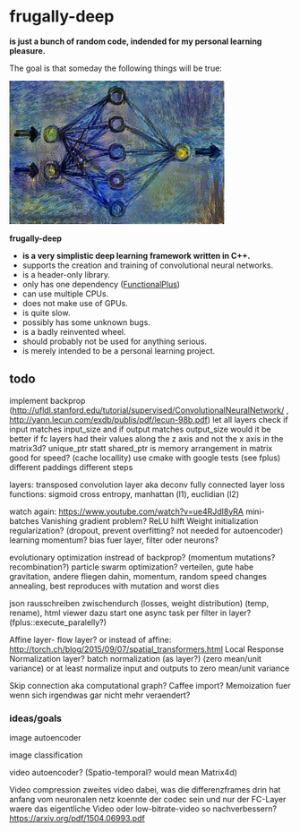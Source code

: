 frugally-deep
=============

**is just a bunch of random code, indended for my personal learning pleasure.**

The goal is that someday the following things will be true:

![logo](logo/frugally_deep.jpg)

**frugally-deep**

* **is a very simplistic deep learning framework written in C++.**
* supports the creation and training of convolutional neural networks.
* is a header-only library.
* only has one dependency ([FunctionalPlus](https://github.com/Dobiasd/FunctionalPlus))
* can use multiple CPUs.
* does not make use of GPUs.
* is quite slow.
* possibly has some unknown bugs.
* is a badly reinvented wheel.
* should probably not be used for anything serious.
* is merely intended to be a personal learning project.




todo
----

implement backprop (http://ufldl.stanford.edu/tutorial/supervised/ConvolutionalNeuralNetwork/ , http://yann.lecun.com/exdb/publis/pdf/lecun-98b.pdf)
let all layers check if input matches input_size and if output matches output_size
would it be better if fc layers had their values along the z axis and not the x axis in the matrix3d?
unique_ptr statt shared_ptr
is memory arrangement in matrix good for speed? (cache locallity)
use cmake with google tests (see fplus)
different paddings
different steps

layers:
transposed convolution layer aka deconv
fully connected layer
loss functions: sigmoid cross entropy, manhattan (l1), euclidian (l2)

watch again: https://www.youtube.com/watch?v=ue4RJdI8yRA
mini-batches
Vanishing gradient problem? ReLU hilft
Weight initialization
regularization? (dropout, prevent overfitting? not needed for autoencoder)
learning momentum?
bias fuer layer, filter oder neurons?

evolutionary optimization instread of backprop? (momentum mutations? recombination?)
particle swarm optimization? verteilen, gute habe gravitation, andere fliegen dahin, momentum, random speed changes annealing, best reproduces with mutation and worst dies

json rausschreiben zwischendurch (losses, weight distribution) (temp, rename), html viewer dazu
start one async task per filter in layer? (fplus::execute_paralelly?)

Affine layer- flow layer?
or instead of affine: http://torch.ch/blog/2015/09/07/spatial_transformers.html
Local Response Normalization layer?
batch normalization (as layer?) (zero mean/unit variance)
or at least normalize input and outputs to zero mean/unit variance

Skip connection aka computational graph?
Caffee import?
Memoization fuer wenn sich irgendwas gar nicht mehr veraendert?


### ideas/goals

image autoencoder

image classification

video autoencoder? (Spatio-temporal? would mean Matrix4d)

Video compression
zweites video dabei, was die differenzframes drin hat
anfang vom neuronalen netz koennte der codec sein und nur der FC-Layer waere das eigentliche Video
oder low-bitrate-video so nachverbessern? https://arxiv.org/pdf/1504.06993.pdf